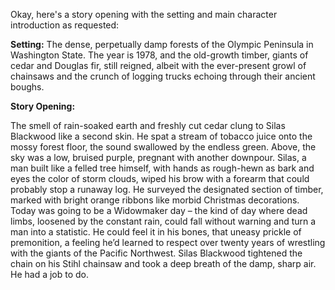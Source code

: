 Okay, here's a story opening with the setting and main character introduction as requested:

**Setting:** The dense, perpetually damp forests of the Olympic Peninsula in Washington State. The year is 1978, and the old-growth timber, giants of cedar and Douglas fir, still reigned, albeit with the ever-present growl of chainsaws and the crunch of logging trucks echoing through their ancient boughs.

**Story Opening:**

The smell of rain-soaked earth and freshly cut cedar clung to Silas Blackwood like a second skin. He spat a stream of tobacco juice onto the mossy forest floor, the sound swallowed by the endless green. Above, the sky was a low, bruised purple, pregnant with another downpour. Silas, a man built like a felled tree himself, with hands as rough-hewn as bark and eyes the color of storm clouds, wiped his brow with a forearm that could probably stop a runaway log. He surveyed the designated section of timber, marked with bright orange ribbons like morbid Christmas decorations. Today was going to be a Widowmaker day – the kind of day where dead limbs, loosened by the constant rain, could fall without warning and turn a man into a statistic. He could feel it in his bones, that uneasy prickle of premonition, a feeling he’d learned to respect over twenty years of wrestling with the giants of the Pacific Northwest. Silas Blackwood tightened the chain on his Stihl chainsaw and took a deep breath of the damp, sharp air. He had a job to do.
